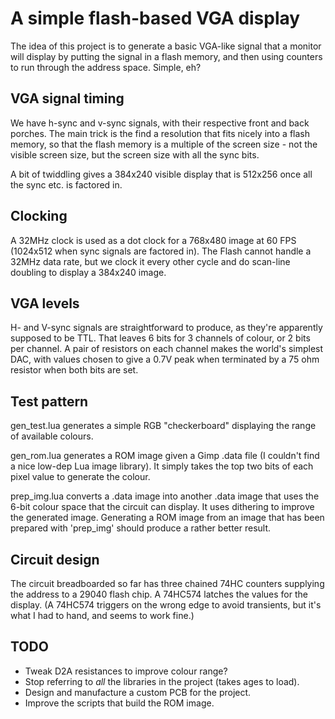 # A simple flash-based VGA display

The idea of this project is to generate a basic VGA-like signal that a
monitor will display by putting the signal in a flash memory, and then
using counters to run through the address space. Simple, eh?

## VGA signal timing

We have h-sync and v-sync signals, with their respective front and
back porches. The main trick is the find a resolution that fits nicely
into a flash memory, so that the flash memory is a multiple of the
screen size - not the visible screen size, but the screen size with
all the sync bits.

A bit of twiddling gives a 384x240 visible display that is 512x256
once all the sync etc. is factored in.

## Clocking

A 32MHz clock is used as a dot clock for a 768x480 image at 60 FPS
(1024x512 when sync signals are factored in). The Flash cannot handle
a 32MHz data rate, but we clock it every other cycle and do scan-line
doubling to display a 384x240 image.

## VGA levels

H- and V-sync signals are straightforward to produce, as they're
apparently supposed to be TTL. That leaves 6 bits for 3 channels of
colour, or 2 bits per channel. A pair of resistors on each channel
makes the world's simplest DAC, with values chosen to give a 0.7V peak
when terminated by a 75 ohm resistor when both bits are set.

## Test pattern

gen_test.lua generates a simple RGB "checkerboard" displaying the
range of available colours.

gen_rom.lua generates a ROM image given a Gimp .data file (I couldn't
find a nice low-dep Lua image library). It simply takes the top two
bits of each pixel value to generate the colour.

prep_img.lua converts a .data image into another .data image that uses
the 6-bit colour space that the circuit can display. It uses dithering
to improve the generated image. Generating a ROM image from an image
that has been prepared with 'prep_img' should produce a rather better
result.

## Circuit design

The circuit breadboarded so far has three chained 74HC counters
supplying the address to a 29040 flash chip. A 74HC574 latches the
values for the display. (A 74HC574 triggers on the wrong edge to avoid
transients, but it's what I had to hand, and seems to work fine.)

## TODO

 * Tweak D2A resistances to improve colour range?
 * Stop referring to *all* the libraries in the project (takes ages to load).
 * Design and manufacture a custom PCB for the project.
 * Improve the scripts that build the ROM image.
